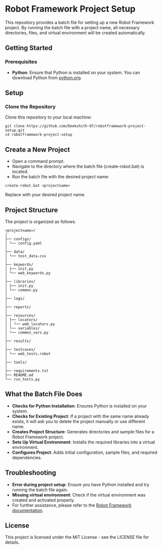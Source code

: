 # Robot Framework Project Setup

This repository provides a batch file for setting up a new Robot Framework project. By running the batch file with a project name, all necessary directories, files, and virtual environment will be created automatically.

## Getting Started

### Prerequisites

- **Python**: Ensure that Python is installed on your system. You can download Python from [python.org](https://www.python.org/).

## Setup
### Clone the Repository
Clone this repository to your local machine:
```
git clone https://github.com/Deekshith-07/robotframework-project-setup.git
cd robotframework-project-setup
```

## Create a New Project
- Open a command prompt.
- Navigate to the directory where the batch file (create-robot.bat) is located.
- Run the batch file with the desired project name:
```
create-robot.bat <projectname>
```
Replace <projectname> with your desired project name.


## Project Structure

The project is organized as follows:
```
<projectname>/
│
├── configs/
│ └── config.yaml
│
├── data/
│ └── test_data.csv
│
├── keywords/
│ ├── init.py
│ └── web_keywords.py
│
├── libraries/
│ ├── init.py
│ └── common.py
│
├── logs/
│
├── reports/
│
├── resources/
│ ├── locators/
│ │ └── web_locators.py
│ └── variables/
│ └── common_vars.py
│
├── results/
│
├── testcases/
│ └── web_tests.robot
│
├── tools/
│
├── requirements.txt
├── README.md
└── run_tests.py
```
## What the Batch File Does
- **Checks for Python Installation**: Ensures Python is installed on your system.
- **Checks for Existing Project**: If a project with the same name already exists, it will ask you to delete the project manually or use different name.
- **Creates Project Structure**: Generates directories and sample files for a Robot Framework project.
- **Sets Up Virtual Environment**: Installs the required libraries into a virtual environment.
- **Configures Project**: Adds initial configuration, sample files, and required dependencies.


## Troubleshooting
- **Error during project setup**: Ensure you have Python installed and try running the batch file again.
- **Missing virtual environment**: Check if the virtual environment was created and activated properly.
- For further assistance, please refer to the [Robot Framework documentation](https://robotframework.org/robotframework/latest/RobotFrameworkUserGuide.html).

## License
This project is licensed under the MIT License - see the LICENSE file for details.

